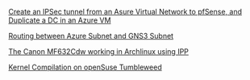 [Create an IPSec tunnel from an Asure Virtual Network to pfSense, and Duplicate a DC in an Azure VM](https://stochastixyz.github.io/AzureIPSecTOpfSense/AzureIPSecTOpfSense)

[Routing between Azure Subnet and GNS3 Subnet](https://stochastixyz.github.io/Routing_between_Azure_Subnet_and_GNS3_Subnet/Routing_between_Azure_Subnet_and_GNS3_Subnet)

[The Canon MF632Cdw working in Archlinux using IPP](https://stochastixyz.github.io/Canon%20MF632Cdw%20working%20in%20Archlinux%20using%20IPP/The%20Canon%20MF632Cdw%20working%20in%20Archlinux%20using%20IPP)

[Kernel Compilation on openSuse Tumbleweed](https://stochastixyz.github.io/Kernel%20Compilation%20openSuse/Kernel_Compilation_openSuse_Tumbleweed)

